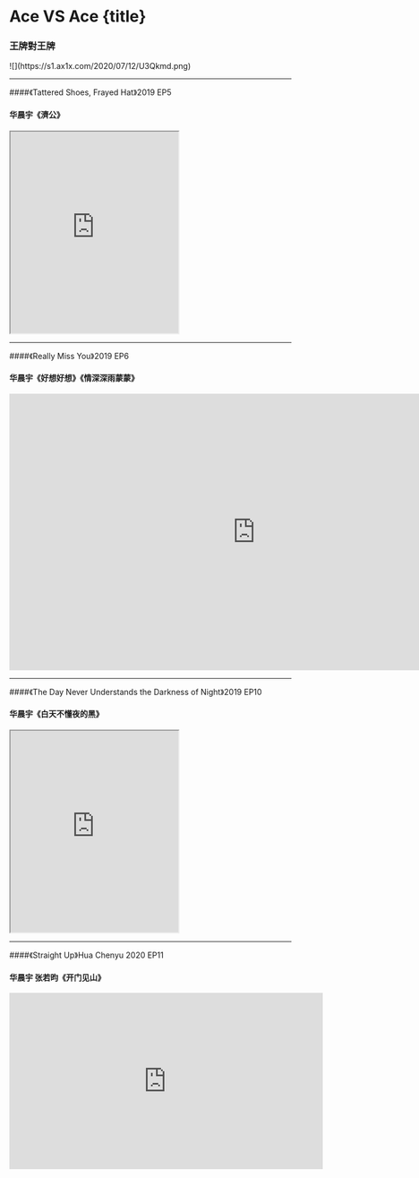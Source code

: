 # Ace VS Ace {title}
### 王牌對王牌
<div class="background" markdown="1">
![](https://s1.ax1x.com/2020/07/12/U3Qkmd.png)
</div>

---------------------------------

####《Tattered Shoes, Frayed Hat》2019 EP5
#### 华晨宇《濟公》

<iframe allowfullscreen height=360 src="https://rio6.github.io/Subtube?v=Ig4s0kqpglc&subtitle-English=https://dl.dropboxusercontent.com/s/8aglivp93otkaz1/ACE-EP5-Tattered%20Shoes%2C%20Frayed%20Hat.srt"></iframe>

---------------------------------

####《Really Miss You》2019 EP6
#### 华晨宇《好想好想》《情深深雨蒙蒙》

<iframe width="878" height="494" src="https://www.youtube.com/embed/eAr_x0LqTI0" frameborder="0" allow="accelerometer; autoplay; encrypted-media; gyroscope; picture-in-picture" allowfullscreen></iframe>

-------------------------------------

####《The Day Never Understands the Darkness of Night》2019 EP10
#### 华晨宇《白天不懂夜的黑》

<iframe allowfullscreen height=360 src="https://rio6.github.io/Subtube?v=uYxVtUJYQjI&subtitle-English=https://dl.dropboxusercontent.com/s/h0g70jknq3vdw4j/ACE-EP10-TheDayNever.srt"></iframe>

---------------------------------

####《Straight Up》Hua Chenyu 2020 EP11 
#### 华晨宇 张若昀《开门见山》

<iframe width="560" height="315" sandbox="allow-same-origin allow-scripts allow-popups" src="https://video.ploud.jp/videos/embed/e309fbf5-01ce-4d5d-a578-36ad6448fc96" frameborder="0" allowfullscreen></iframe>